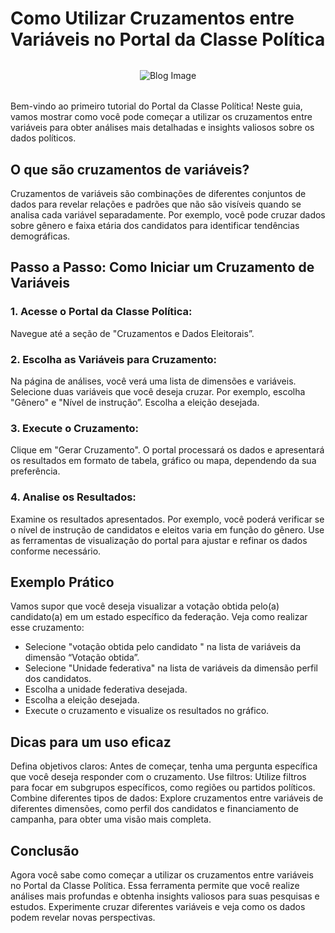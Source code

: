# Como Utilizar Cruzamentos entre Variáveis no Portal da Classe Política

<div style="max-height: 400px; max-width: 100%; overflow: hidden; display: flex; justify-content: center; align-items: center; border-radius: 10px; margin-bottom: 32px; margin-top: 32px">
  <img src="/img/blog/numbers.png" alt="Blog Image" style="max-height: 100%; max-width: 100%; object-fit: contain;">
</div>

Bem-vindo ao primeiro tutorial do Portal da Classe Política! Neste guia, vamos mostrar como você pode começar a utilizar os cruzamentos entre variáveis para obter análises mais detalhadas e insights valiosos sobre os dados políticos.

## O que são cruzamentos de variáveis?

Cruzamentos de variáveis são combinações de diferentes conjuntos de dados para revelar relações e padrões que não são visíveis quando se analisa cada variável separadamente. Por exemplo, você pode cruzar dados sobre gênero e faixa etária dos candidatos para identificar tendências demográficas.

## Passo a Passo: Como Iniciar um Cruzamento de Variáveis

### 1. Acesse o Portal da Classe Política:

Navegue até a seção de "Cruzamentos e Dados Eleitorais”.

### 2. Escolha as Variáveis para Cruzamento:

Na página de análises, você verá uma lista de dimensões e variáveis. Selecione duas variáveis que você deseja cruzar. Por exemplo, escolha "Gênero" e "Nível de instrução”. Escolha a eleição desejada.

### 3. Execute o Cruzamento:

Clique em "Gerar Cruzamento". O portal processará os dados e apresentará os resultados em formato de tabela, gráfico ou mapa, dependendo da sua preferência.

### 4. Analise os Resultados:

Examine os resultados apresentados. Por exemplo, você poderá verificar se o nível de instrução de candidatos e eleitos varia em função do gênero. Use as ferramentas de visualização do portal para ajustar e refinar os dados conforme necessário.

## Exemplo Prático

Vamos supor que você deseja visualizar a votação obtida pelo(a) candidato(a) em um estado específico da federação. Veja como realizar esse cruzamento:

- Selecione "votação obtida pelo candidato " na lista de variáveis da dimensão “Votação obtida”.
- Selecione "Unidade federativa" na lista de variáveis da dimensão perfil dos candidatos.
- Escolha a unidade federativa desejada.
- Escolha a eleição desejada.
- Execute o cruzamento e visualize os resultados no gráfico.

## Dicas para um uso eficaz

Defina objetivos claros: Antes de começar, tenha uma pergunta específica que você deseja responder com o cruzamento. Use filtros: Utilize filtros para focar em subgrupos específicos, como regiões ou partidos políticos. Combine diferentes tipos de dados: Explore cruzamentos entre variáveis de diferentes dimensões, como perfil dos candidatos e financiamento de campanha, para obter uma visão mais completa.

## Conclusão

Agora você sabe como começar a utilizar os cruzamentos entre variáveis no Portal da Classe Política. Essa ferramenta permite que você realize análises mais profundas e obtenha insights valiosos para suas pesquisas e estudos. Experimente cruzar diferentes variáveis e veja como os dados podem revelar novas perspectivas.
